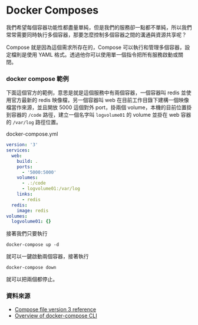 # Docker Composes

我們希望每個容器功能性都盡量單純，但是我們的服務卻一點都不單純，所以我們常常需要同時執行多個容器，那要怎麼控制多個容器之間的溝通與資源共享呢？

Compose 就是因為這個需求所存在的，Compose 可以執行和管理多個容器，設定檔則是使用 YAML 格式。透過他你可以使用單一個指令把所有服務啟動或關閉。

### docker compose 範例

下面這個官方的範例，意思是就是這個服務中有兩個容器，一個容器叫 redis 並使用官方最新的 redis 映像檔，另一個容器叫 web 在目前工作目錄下建構一個映像檔當作來源，並且開放 5000 這個對外 port，掛兩個 volume，本機的目前位置掛到容器的 `/code` 路徑，建立一個名字叫 `logvolume01` 的 volume 並掛在 web 容器的 `/var/log` 路徑位置。

docker-compose.yml

```yml
version: '3'
services:
  web:
    build: .
    ports:
      - '5000:5000'
    volumes:
      - .:/code
      - logvolume01:/var/log
    links:
      - redis
  redis:
    image: redis
volumes:
  logvolume01: {}
```

接著我們只要執行

```
docker-compose up -d
```

就可以一鍵啟動兩個容器，接著執行

```
docker-compose down
```

就可以把兩個都停止。

### 資料來源

- [Compose file version 3 reference](https://docs.docker.com/compose/compose-file/)
- [Overview of docker-compose CLI](https://docs.docker.com/compose/reference/overview/)
